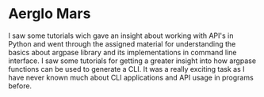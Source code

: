 # Aerglo Mars
I saw some tutorials wich gave an insight about working with API's in Python and went through 
the assigned material for understanding the basics about argpase library and its implementations
in command line interface. I saw some tutorials for getting a greater insight into how argpase 
functions can be used to generate a CLI. It was a really exciting task as I have never known
much about CLI applications and API usage in programs before.
